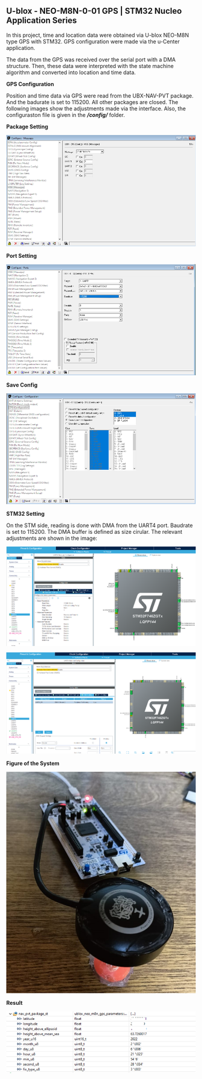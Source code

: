 ## U-blox - NEO-M8N-0-01 GPS  | STM32 Nucleo Application Series ##

In this project, time and location data were obtained via U-blox NEO-M8N type GPS with STM32. GPS configuration were made via the u-Center application.

The data from the GPS was received over the serial port with a DMA structure. Then, these data were interpreted with the state machine algorithm and converted into location and time data.

**GPS Configuration**

Position and time data via GPS were read from the UBX-NAV-PVT package. And the badurate is set to 115200. All other packages are closed. The following images show the adjustments made via the interface. Also, the configuraston file is given in the ***/config/*** folder.

**Package Setting**

<p align="center">
  <img src="images/pvt.PNG">
</p>


**Port Setting**

<p align="center">
  <img src="images/prt.PNG">
</p>


**Save Config**

<p align="center">
  <img src="images/cnfg.PNG">
</p>


**STM32 Setting**

On the STM side, reading is done with DMA from the UART4 port. Baudrate is set to 115200. The DMA buffer is defined as size cirular. The relevant adjustments are shown in the image:

<p align="center">
  <img src="images/uart4.PNG">
</p>

<p align="center">
  <img src="images/dma.PNG">
</p>

**Figure of the System**

<p align="center">
  <img src="images/system.jpeg">
</p>


**Result**



<p align="center">
  <img src="images/Result.png">
</p>





